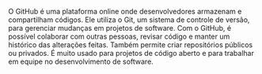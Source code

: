 O GitHub é uma plataforma online onde desenvolvedores armazenam e compartilham códigos. Ele utiliza o Git, um sistema de controle de versão, para gerenciar mudanças em projetos de software. Com o GitHub, é possível colaborar com outras pessoas, revisar código e manter um histórico das alterações feitas. Também permite criar repositórios públicos ou privados. É muito usado para projetos de código aberto e para trabalhar em equipe no desenvolvimento de software.